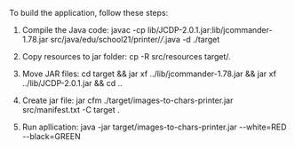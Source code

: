 To build the application, follow these steps:

1. Compile the Java code:
   javac -cp lib/JCDP-2.0.1.jar:lib/jcommander-1.78.jar  src/java/edu/school21/printer/*/*.java -d ./target

2. Copy resources to jar folder:
   cp -R src/resources target/.

4. Move JAR files:
   cd target && jar xf ../lib/jcommander-1.78.jar && jar xf ../lib/JCDP-2.0.1.jar && cd ..

5. Create jar file:
   jar cfm ./target/images-to-chars-printer.jar src/manifest.txt -C target .

6. Run apllication:
   java -jar target/images-to-chars-printer.jar --white=RED --black=GREEN
